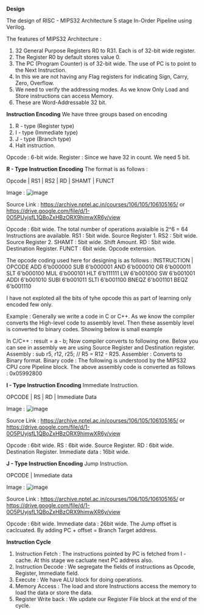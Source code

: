 **Design**

The design of RISC - MIPS32 Architecture 5 stage In-Order Pipeline using Verilog. 

The features of MIPS32 Architecture : 
1. 32 General Purpose Registers R0 to R31. Each is of 32-bit wide register.
2. The Register R0 by default stores value 0.
3. The PC (Program Counter) is of 32-bit wide. The use of PC is to point to the Next Instruction.
4. In this we are not having any Flag registers for indicating Sign, Carry, Zero, Overflow.
5. We need to verify the addressing modes. As we know Only Load and Store instructions can access Memory.
6. These are Word-Addressable 32 bit.

**Instruction Encoding**
We have three groups based on encoding 
1. R - type (Register type)
2. I - type (Immediate type)
3. J - type (Branch type)
4. Halt instruction.

Opcode   : 6-bit wide.
Register : Since we have 32 in count. We need 5 bit.

**R - Type Instruction Encoding**
The format is as follows : 

Opcode | RS1 | RS2 | RD | SHAMT | FUNCT

Image : 
![image](https://github.com/user-attachments/assets/092f50f5-fe74-4b32-8007-fc66846b3fd3)


Source Link : https://archive.nptel.ac.in/courses/106/105/106105165/ or https://drive.google.com/file/d/1-0O5PUyjsfL1QBoZxHBzORX9himwXR6y/view

Opcode : 6bit wide. The total number of operations avaialble is 2^6 = 64 Instructions are available. 
RS1    : 5bit wide. Source Register 1.
RS2    : 5bit wide. Source Register 2.
SHAMT  : 5bit wide. Shift Amount.
RD     : 5bit wide. Destination Register.
FUNCT  : 6bit wide. Opcode extension. 

The opcode coding used here for designing is as follows : 
INSTRUCTION        |    OPCODE
ADD                     6'b000000
SUB                     6'b000001
AND                     6'b000010
OR                      6'b000011
SLT                     6'b000100
MUL                     6'b000101
HLT                     6'b111111
LW                      6'b001000
SW                      6'b001001
ADDI                    6'b001010
SUBI                    6'b001011
SLTI                    6'b001100
BNEQZ                   6'b001101
BEQZ                    6'b001110

I have not exploted all the bits of tyhe opcode this as part of learning only encoded few only. 

Example : Generally we write a code in C or C++. As we know the compiler converts the High-level code to assembly level. Then these assembly level is converted to binary codes. Showing below is small example 

In C/C++ : result = a - b;
  Now compiler converts to following one. Below you can see in assembly we are using Source Register and Destination register.  
Assembly : sub r5, r12, r25; // R5 = R12 - R25.
Assembler : Converts to Binary format. 
Binary code : The following is understood by the MIPS32 CPU core Pipeline block. The above assembly code is converted as follows : 
0x05992800

**I - Type Instruction Encoding**
Immediate Instruction. 

OPCODE  |  RS  |  RD  | Immediate Data

Image : 
![image](https://github.com/user-attachments/assets/e2e8458c-b401-4199-9244-3c9021a6a0c6)


Source Link : https://archive.nptel.ac.in/courses/106/105/106105165/ or https://drive.google.com/file/d/1-0O5PUyjsfL1QBoZxHBzORX9himwXR6y/view

Opcode : 6bit wide.
RS     : 6bit wide. Source Register.
RD     : 6bit wide. Destination Register.
Immediate data : 16bit wide. 


**J - Type Instruction Encoding**
Jump Instruction.

OPCODE  |  Immediate data

Image : 
![image](https://github.com/user-attachments/assets/04069043-d252-4e84-94b4-1868588b1eae)

Source Link : https://archive.nptel.ac.in/courses/106/105/106105165/ or https://drive.google.com/file/d/1-0O5PUyjsfL1QBoZxHBzORX9himwXR6y/view

Opcode  : 6bit wide. 
Immediate data  : 26bit wide. The Jump offset is caclcuated. By adding PC + offset = Branch Target address.

**Instruction Cycle**
1. Instruction Fetch   : The instructions pointed by PC is fetched from I - cache. At this stage we cacluate next PC address also.
2. Instruction Decode  : We segregate the fields of instructions as Opcode, Register, Immediate field.
3. Execute             : We have ALU block for doing operations.
4. Memory Access       : The load and store Instructions access the memory to load the data or store the data.
5. Register Write back : We update our Register File block at the end of the cycle.


 
